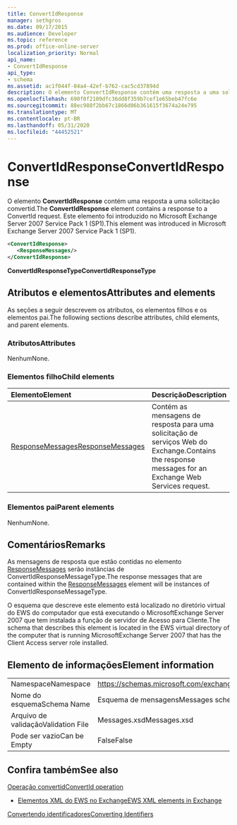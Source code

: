 ```yaml
---
title: ConvertIdResponse
manager: sethgros
ms.date: 09/17/2015
ms.audience: Developer
ms.topic: reference
ms.prod: office-online-server
localization_priority: Normal
api_name:
- ConvertIdResponse
api_type:
- schema
ms.assetid: ac1f044f-04a4-42ef-b762-cac5cd37894d
description: O elemento ConvertIdResponse contém uma resposta a uma solicitação convertid. Este elemento foi introduzido no Microsoft Exchange Server 2007 Service Pack 1 (SP1).
ms.openlocfilehash: 690f0f2109dfc36dd8f359b7cef1e65beb47fc6e
ms.sourcegitcommit: 88ec988f2bb67c1866d06b361615f3674a24e795
ms.translationtype: MT
ms.contentlocale: pt-BR
ms.lasthandoff: 05/31/2020
ms.locfileid: "44452521"
---
```

# <a name="convertidresponse"></a><span data-ttu-id="fcbf2-104">ConvertIdResponse</span><span class="sxs-lookup"><span data-stu-id="fcbf2-104">ConvertIdResponse</span></span>

<span data-ttu-id="fcbf2-105">O elemento **ConvertIdResponse** contém uma resposta a uma solicitação convertid.</span><span class="sxs-lookup"><span data-stu-id="fcbf2-105">The **ConvertIdResponse** element contains a response to a ConvertId request.</span></span> <span data-ttu-id="fcbf2-106">Este elemento foi introduzido no Microsoft Exchange Server 2007 Service Pack 1 (SP1).</span><span class="sxs-lookup"><span data-stu-id="fcbf2-106">This element was introduced in Microsoft Exchange Server 2007 Service Pack 1 (SP1).</span></span> 
  
```xml
<ConvertIdResponse>
   <ResponseMessages/>
</ConvertIdResponse>
```

 <span data-ttu-id="fcbf2-107">**ConvertIdResponseType**</span><span class="sxs-lookup"><span data-stu-id="fcbf2-107">**ConvertIdResponseType**</span></span>
## <a name="attributes-and-elements"></a><span data-ttu-id="fcbf2-108">Atributos e elementos</span><span class="sxs-lookup"><span data-stu-id="fcbf2-108">Attributes and elements</span></span>

<span data-ttu-id="fcbf2-109">As seções a seguir descrevem os atributos, os elementos filhos e os elementos pai.</span><span class="sxs-lookup"><span data-stu-id="fcbf2-109">The following sections describe attributes, child elements, and parent elements.</span></span>
  
### <a name="attributes"></a><span data-ttu-id="fcbf2-110">Atributos</span><span class="sxs-lookup"><span data-stu-id="fcbf2-110">Attributes</span></span>

<span data-ttu-id="fcbf2-111">Nenhum</span><span class="sxs-lookup"><span data-stu-id="fcbf2-111">None.</span></span>
  
### <a name="child-elements"></a><span data-ttu-id="fcbf2-112">Elementos filho</span><span class="sxs-lookup"><span data-stu-id="fcbf2-112">Child elements</span></span>

|<span data-ttu-id="fcbf2-113">**Elemento**</span><span class="sxs-lookup"><span data-stu-id="fcbf2-113">**Element**</span></span>|<span data-ttu-id="fcbf2-114">**Descrição**</span><span class="sxs-lookup"><span data-stu-id="fcbf2-114">**Description**</span></span>|
|:-----|:-----|
|[<span data-ttu-id="fcbf2-115">ResponseMessages</span><span class="sxs-lookup"><span data-stu-id="fcbf2-115">ResponseMessages</span></span>](responsemessages.md) <br/> |<span data-ttu-id="fcbf2-116">Contém as mensagens de resposta para uma solicitação de serviços Web do Exchange.</span><span class="sxs-lookup"><span data-stu-id="fcbf2-116">Contains the response messages for an Exchange Web Services request.</span></span>  <br/> |
   
### <a name="parent-elements"></a><span data-ttu-id="fcbf2-117">Elementos pai</span><span class="sxs-lookup"><span data-stu-id="fcbf2-117">Parent elements</span></span>

<span data-ttu-id="fcbf2-118">Nenhum</span><span class="sxs-lookup"><span data-stu-id="fcbf2-118">None.</span></span>
  
## <a name="remarks"></a><span data-ttu-id="fcbf2-119">Comentários</span><span class="sxs-lookup"><span data-stu-id="fcbf2-119">Remarks</span></span>

<span data-ttu-id="fcbf2-120">As mensagens de resposta que estão contidas no elemento [ResponseMessages](responsemessages.md) serão instâncias de ConvertIdResponseMessageType.</span><span class="sxs-lookup"><span data-stu-id="fcbf2-120">The response messages that are contained within the [ResponseMessages](responsemessages.md) element will be instances of ConvertIdResponseMessageType.</span></span> 
  
<span data-ttu-id="fcbf2-121">O esquema que descreve este elemento está localizado no diretório virtual do EWS do computador que está executando o MicrosoftExchange Server 2007 que tem instalada a função de servidor de Acesso para Cliente.</span><span class="sxs-lookup"><span data-stu-id="fcbf2-121">The schema that describes this element is located in the EWS virtual directory of the computer that is running MicrosoftExchange Server 2007 that has the Client Access server role installed.</span></span>
  
## <a name="element-information"></a><span data-ttu-id="fcbf2-122">Elemento de informações</span><span class="sxs-lookup"><span data-stu-id="fcbf2-122">Element information</span></span>

|||
|:-----|:-----|
|<span data-ttu-id="fcbf2-123">Namespace</span><span class="sxs-lookup"><span data-stu-id="fcbf2-123">Namespace</span></span>  <br/> |https://schemas.microsoft.com/exchange/services/2006/messages  <br/> |
|<span data-ttu-id="fcbf2-124">Nome do esquema</span><span class="sxs-lookup"><span data-stu-id="fcbf2-124">Schema Name</span></span>  <br/> |<span data-ttu-id="fcbf2-125">Esquema de mensagens</span><span class="sxs-lookup"><span data-stu-id="fcbf2-125">Messages schema</span></span>  <br/> |
|<span data-ttu-id="fcbf2-126">Arquivo de validação</span><span class="sxs-lookup"><span data-stu-id="fcbf2-126">Validation File</span></span>  <br/> |<span data-ttu-id="fcbf2-127">Messages.xsd</span><span class="sxs-lookup"><span data-stu-id="fcbf2-127">Messages.xsd</span></span>  <br/> |
|<span data-ttu-id="fcbf2-128">Pode ser vazio</span><span class="sxs-lookup"><span data-stu-id="fcbf2-128">Can be Empty</span></span>  <br/> |<span data-ttu-id="fcbf2-129">False</span><span class="sxs-lookup"><span data-stu-id="fcbf2-129">False</span></span>  <br/> |
   
## <a name="see-also"></a><span data-ttu-id="fcbf2-130">Confira também</span><span class="sxs-lookup"><span data-stu-id="fcbf2-130">See also</span></span>



[<span data-ttu-id="fcbf2-131">Operação convertid</span><span class="sxs-lookup"><span data-stu-id="fcbf2-131">ConvertId operation</span></span>](convertid-operation.md)


- [<span data-ttu-id="fcbf2-132">Elementos XML do EWS no Exchange</span><span class="sxs-lookup"><span data-stu-id="fcbf2-132">EWS XML elements in Exchange</span></span>](ews-xml-elements-in-exchange.md)


[<span data-ttu-id="fcbf2-133">Convertendo identificadores</span><span class="sxs-lookup"><span data-stu-id="fcbf2-133">Converting Identifiers</span></span>](https://msdn.microsoft.com/library/a5391746-b6ef-4f48-8fc8-8255258651aa%28Office.15%29.aspx)

